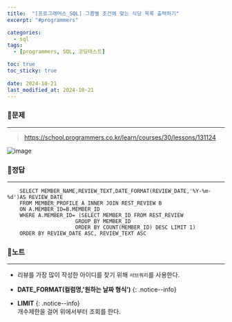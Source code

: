 ```yaml
---
title:  "[프로그래머스_SQL] 그룹별 조건에 맞는 식당 목록 출력하기"
excerpt: "#programmers"

categories:
  - sql
tags:
  - [programmers, SQL, 코딩테스트]

toc: true
toc_sticky: true
 
date: 2024-10-21
last_modified_at: 2024-10-21
---
```


### 📜문제
-----
> <https://school.programmers.co.kr/learn/courses/30/lessons/131124>

![image](https://github.com/user-attachments/assets/849fca1f-2dce-4ceb-834c-26aa908f16be)
    
    
### 📜정답
-----
```
    SELECT MEMBER_NAME,REVIEW_TEXT,DATE_FORMAT(REVIEW_DATE,'%Y-%m-%d')AS REVIEW_DATE 
    FROM MEMBER_PROFILE A INNER JOIN REST_REVIEW B 
    ON A.MEMBER_ID=B.MEMBER_ID
    WHERE A.MEMBER_ID= (SELECT MEMBER_ID FROM REST_REVIEW 
                      GROUP BY MEMBER_ID
                      ORDER BY COUNT(MEMBER_ID) DESC LIMIT 1)
    ORDER BY REVIEW_DATE ASC, REVIEW_TEXT ASC
```

  
### 📜노트
-----
- 리뷰를 가장 많이 작성한 아이디를 찾기 위해 `서브쿼리`를 사용한다.    
  
  
* **DATE_FORMAT(컬럼명,'원하는 날짜 형식')**
{: .notice--info} 
    
* **LIMIT** 
{: .notice--info}         
개수제한을 걸어 위에서부터 조회를 한다.

